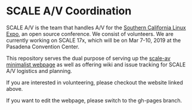 SCALE A/V Coordination
======================

SCALE A/V is the team that handles A/V for the [Southern California Linux Expo](http://socallinuxexpo.org), an open source conference.  We consist of volunteers.  We are currently working on SCALE 17x, which will be on Mar 7-10, 2019 at the Pasadena Convention Center.

This repository serves the dual purpose of serving up the [scale-av minimalist webpage](http://socallinuxexpo.github.io/scale-av-web/) as well as offering wiki and issue tracking for SCALE A/V logistics and planning.  

If you are interested in volunteering, please checkout the website linked above.
 
If you want to edit the webpage, please switch to the gh-pages branch.
